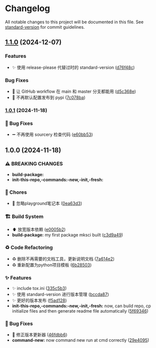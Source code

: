 # Changelog

All notable changes to this project will be documented in this file. See [standard-version](https://github.com/conventional-changelog/standard-version) for commit guidelines.

## [1.1.0](https://github.com/SongshGeo/Python-Project-Template/compare/v1.0.1...v1.1.0) (2024-12-07)


### Features

* :sparkles: 使用 release-please 代替过时的 standard-version ([d76f48c](https://github.com/SongshGeo/Python-Project-Template/commit/d76f48cf319555c22d027f5d2d793bf4d7545bd1))


### Bug Fixes

* :bug: 让 GitHub workflow 在 main 和 master 分支都能用 ([d5c368e](https://github.com/SongshGeo/Python-Project-Template/commit/d5c368e59e08fe9a3c6c46be63cab246e9789cb5))
* :green_heart: 不再默认配置发布到 pypi ([7c078ba](https://github.com/SongshGeo/Python-Project-Template/commit/7c078ba0f047ebf6d26a19d715764a4394b090cf))

### [1.0.1](https://github.com/SongshGeo/Python-Project-Template/compare/v1.0.0...v1.0.1) (2024-11-18)


### 🐛 Bug Fixes

* :heavy_minus_sign: 不再使用 sourcery 检查代码 ([e60bb53](https://github.com/SongshGeo/Python-Project-Template/commit/e60bb53b6e26f30e616b12596157a189a8cefaea))

## 1.0.0 (2024-11-18)


### ⚠ BREAKING CHANGES

* **build-package:**
* **init-this-repo,-commands:-new,-init,-fresh:**

### 🔧 Chores

* :see_no_evil: 忽略playground笔记本 ([0ea63d3](https://github.com/SongshGeo/Python-Project-Template/commit/0ea63d34a40f8ab5eef41105e98e9166ab170802))


### 🏗️ Build System

* :arrow_up: 放宽版本依赖 ([e0005b2](https://github.com/SongshGeo/Python-Project-Template/commit/e0005b29a3b23351ae959ba62a370b7ba668caf6))
* **build-package:** my first package mksci built ([c3d9a49](https://github.com/SongshGeo/Python-Project-Template/commit/c3d9a497e01a554876703b1335c1b3db1314facb))


### ♻️ Code Refactoring

* :recycle: 删除不再需要的文档工具，更新说明文档 ([7a614e2](https://github.com/SongshGeo/Python-Project-Template/commit/7a614e235c8b862d24fcc6428b62d2a59a94bf01))
* :recycle: 重新配置为python项目模板 ([6b28503](https://github.com/SongshGeo/Python-Project-Template/commit/6b28503fbb2424d110a7edb9ab50efe6af92a99c))


### ✨ Features

* :sparkles: include tox.ini ([335c5b3](https://github.com/SongshGeo/Python-Project-Template/commit/335c5b3b9927ee6c3dbcd0242f97c4a82ade3c49))
* :sparkles: 使用 standard-version 进行版本管理 ([bccda87](https://github.com/SongshGeo/Python-Project-Template/commit/bccda87c86295fe3b0f034b7864a6077c760a7d3))
* :sparkles: 更好的版本发布 ([f5ad128](https://github.com/SongshGeo/Python-Project-Template/commit/f5ad128751959e128ffa11b4c142dbb5bbf8ffec))
* **init-this-repo,-commands:-new,-init,-fresh:** now, can build repo, cp initialize files and then generate readme file automatically ([5f69346](https://github.com/SongshGeo/Python-Project-Template/commit/5f693461647e9b73c5968d93f095b87401410251))


### 🐛 Bug Fixes

* :green_heart: 修正版本更新器 ([46fdbb6](https://github.com/SongshGeo/Python-Project-Template/commit/46fdbb6b7c3f32e9186b20346b63cfa9b7d65a4b))
* **command-new:** now command new run at cmd correctly ([29e4095](https://github.com/SongshGeo/Python-Project-Template/commit/29e4095fd49781c68b779f3be00ff868271a1099))
